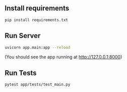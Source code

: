 ## Install requirements
```bash
pip install requirements.txt
```

## Run Server
```bash
uvicorn app.main:app --reload
```

(You should see the app running at http://127.0.0.1:8000)

## Run Tests
```bash
pytest app/tests/test_main.py
```

